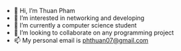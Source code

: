 - 👋 Hi, I’m Thuan Pham
- 👀 I’m interested in networking and developing
- 🌱 I’m currently a computer science student
- 💞️ I’m looking to collaborate on any programming project
- 📫 My personal email is phthuan07@gmail.com

<!---
ThuanPham07/ThuanPham07 is a ✨ special ✨ repository because its `README.md` (this file) appears on your GitHub profile.
You can click the Preview link to take a look at your changes.
--->
